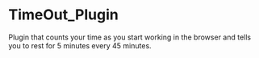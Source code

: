# TimeOut_Plugin
Plugin that counts your time as you start working in the browser and tells you to rest for 5 minutes every 45 minutes.
